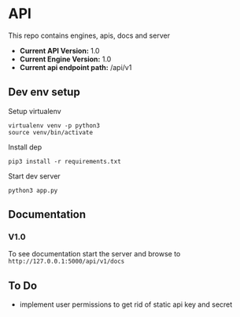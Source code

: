 # API

This repo contains engines, apis, docs and server

- **Current API Version:** 1.0
- **Current Engine Version:** 1.0
- **Current api endpoint path:** /api/v1

## Dev env setup
Setup virtualenv
```
virtualenv venv -p python3
source venv/bin/activate
```

Install dep
```
pip3 install -r requirements.txt
```

Start dev server
```
python3 app.py
```

## Documentation
### V1.0
To see documentation start the server and browse to `http://127.0.0.1:5000/api/v1/docs`

## To Do
- implement user permissions to get rid of static api key and secret